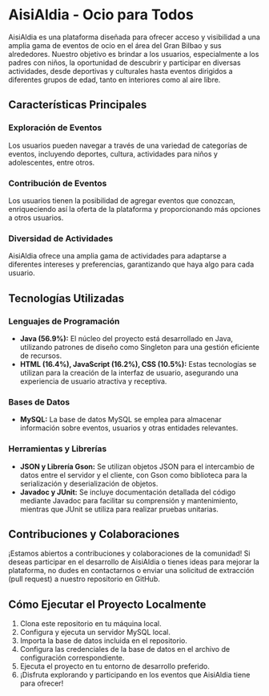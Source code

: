 # AisiAldia - Ocio para Todos

AisiAldia es una plataforma diseñada para ofrecer acceso y visibilidad a una amplia gama de eventos de ocio en el área del Gran Bilbao y sus alrededores. Nuestro objetivo es brindar a los usuarios, especialmente a los padres con niños, la oportunidad de descubrir y participar en diversas actividades, desde deportivas y culturales hasta eventos dirigidos a diferentes grupos de edad, tanto en interiores como al aire libre.

## Características Principales

### Exploración de Eventos

Los usuarios pueden navegar a través de una variedad de categorías de eventos, incluyendo deportes, cultura, actividades para niños y adolescentes, entre otros.

### Contribución de Eventos

Los usuarios tienen la posibilidad de agregar eventos que conozcan, enriqueciendo así la oferta de la plataforma y proporcionando más opciones a otros usuarios.

### Diversidad de Actividades

AisiAldia ofrece una amplia gama de actividades para adaptarse a diferentes intereses y preferencias, garantizando que haya algo para cada usuario.

## Tecnologías Utilizadas

### Lenguajes de Programación

* **Java (56.9%):** El núcleo del proyecto está desarrollado en Java, utilizando patrones de diseño como Singleton para una gestión eficiente de recursos.
* **HTML (16.4%), JavaScript (16.2%), CSS (10.5%):** Estas tecnologías se utilizan para la creación de la interfaz de usuario, asegurando una experiencia de usuario atractiva y receptiva.

### Bases de Datos

* **MySQL:** La base de datos MySQL se emplea para almacenar información sobre eventos, usuarios y otras entidades relevantes.

### Herramientas y Librerías

* **JSON y Librería Gson:** Se utilizan objetos JSON para el intercambio de datos entre el servidor y el cliente, con Gson como biblioteca para la serialización y deserialización de objetos.
* **Javadoc y JUnit:** Se incluye documentación detallada del código mediante Javadoc para facilitar su comprensión y mantenimiento, mientras que JUnit se utiliza para realizar pruebas unitarias.

## Contribuciones y Colaboraciones

¡Estamos abiertos a contribuciones y colaboraciones de la comunidad! Si deseas participar en el desarrollo de AisiAldia o tienes ideas para mejorar la plataforma, no dudes en contactarnos o enviar una solicitud de extracción (pull request) a nuestro repositorio en GitHub.

## Cómo Ejecutar el Proyecto Localmente

1. Clona este repositorio en tu máquina local.
2. Configura y ejecuta un servidor MySQL local.
3. Importa la base de datos incluida en el repositorio.
4. Configura las credenciales de la base de datos en el archivo de configuración correspondiente.
5. Ejecuta el proyecto en tu entorno de desarrollo preferido.
6. ¡Disfruta explorando y participando en los eventos que AisiAldia tiene para ofrecer!

